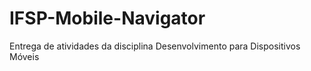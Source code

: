 # IFSP-Mobile-Navigator
Entrega de atividades da disciplina Desenvolvimento para Dispositivos Móveis
